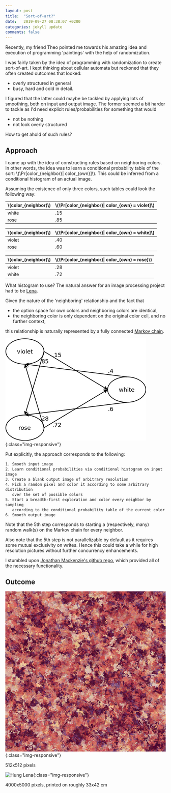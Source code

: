 ```yaml
---
layout: post
title:  "Sort-of-art?"
date:   2019-09-27 08:38:07 +0200
categories: jekyll update
comments: false
---
```


<script type="text/javascript" async
src="https://cdnjs.cloudflare.com/ajax/libs/mathjax/2.7.1/MathJax.js?
config=TeX-AMS-MML_HTMLorMML"></script>

Recently, my friend Theo pointed me towards his amazing idea and execution of programming 'paintings' with the help of randomization.

I was fairly taken by the idea of programming with randomization to create sort-of-art. I kept thinking about cellular automata but reckoned that they often created outcomes that looked:
- overly structured in general
- busy, hard and cold in detail.

I figured that the latter could maybe be tackled by applying lots of smoothing, both on input and output image. The former seemed a bit harder to tackle as I'd need explicit rules/probabilities for something that would
- not be nothing
- not look overly structured

How to get ahold of such rules?

## Approach

I came up with the idea of constructing rules based on neighboring colors. In other words, the idea was to learn a conditional probability table of the sort: \\(\Pr[color_{neighbor}\| color_{own}]\\). This could be inferred from a conditional histogram of an actual image.

Assuming the existence of only three colors, such tables could look the following way:

|\\(color_{neighbor}\\)|\\(\Pr[color_{neighbor}\| color_{own} = violet]\\)|
|----------|-------------|
| white | .15 |
| rose | .85 |

|\\(color_{neighbor}\\)|\\(\Pr[color_{neighbor}\| color_{own} = white]\\)|
|----------|-------------|
| violet | .40 |
| rose | .60 |

|\\(color_{neighbor}\\)|\\(\Pr[color_{neighbor}\| color_{own} = rose]\\)|
|----------|-------------|
| violet | .28 |
| white | .72 |

What histogram to use? The natural answer for an image processing project had to be [Lena](https://en.wikipedia.org/wiki/Lenna).

Given the nature of the 'neighboring' relationship and the fact that
- the option space for own colors and neighboring colors are identical,
- the neighboring color is only dependent on the original color cell, and no further context,

this relationship is naturally represented by a fully connected [Markov chain](https://en.wikipedia.org/wiki/Markov_chain).

![Markov chain](/mc.png){:class="img-responsive"}

Put explicitly, the approach corresponds to the following:

```
1. Smooth input image
2. Learn conditional probabilities via conditional histogram on input image
3. Create a blank output image of arbitrary resolution
4. Pick a random pixel and color it according to some arbitrary distribution
   over the set of possible colors
5. Start a breadth-first exploration and color every neighbor by sampling
   according to the conditional probability table of the current color
6. Smooth output image
```

Note that the 5th step corresponds to starting a (respectively, many) random walk(s) on the Markov chain for every neighbor.

Also note that the 5th step is not parallelizable by default as it requires some mutual exclusivity on writes. Hence this could take a while for high resolution pictures without further concurrency enhancements.

I stumbled upon [Jonathan Mackenzie's github repo](https://github.com/JonnoFTW/markov-img-gen), which provided all of the necessary functionality.

## Outcome

![Deconstructed Lena](/deconstructed_lena.png){:class="img-responsive"}

512x512 pixels

![Hung Lena](/hung_lena.png){:class="img-responsive"}

4000x5000 pixels, printed on roughly 33x42 cm
